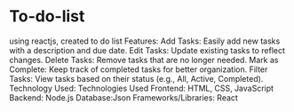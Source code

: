 # To-do-list
using reactjs, created to do list
Features:
Add Tasks: Easily add new tasks with a description and due date.
Edit Tasks: Update existing tasks to reflect changes.
Delete Tasks: Remove tasks that are no longer needed.
Mark as Complete: Keep track of completed tasks for better organization.
Filter Tasks: View tasks based on their status (e.g., All, Active, Completed).
Technology Used:
Technologies Used
Frontend: HTML, CSS, JavaScript
Backend: Node.js
Database:Json
Frameworks/Libraries: React
